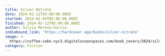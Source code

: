 ```yaml
---
title: Silver Nitrate
date: 2024-02-12T05:00:00.000Z
started: 2024-02-04T05:00:00.000Z
finished: 2024-02-12T05:00:00.000Z
author: Silvia Moreno-Garcia
indiebound_link: 'https://hardcover.app/books/silver-nitrate'
image: >-
  https://coffee-cake.nyc3.digitaloceanspaces.com/book_covers/2024/silver_nitrate.webp
category: Fiction
---
```


